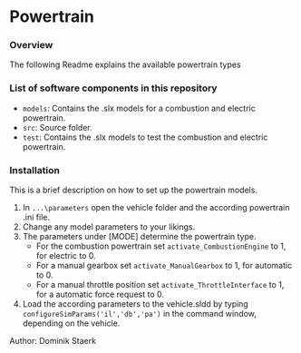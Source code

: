 # Powertrain
### Overview
The following Readme explains the available powertrain types

### List of software components in this repository
* `models`: Contains the .slx models for a combustion and electric powertrain.
* `src`: Source folder.
* `test`: Contains the .slx models to test the combustion and electric powertrain.

### Installation
This is a brief description on how to set up the powertrain models.

1. In `...\parameters` open the vehicle folder and the according powertrain .ini file.
2. Change any model parameters to your likings.
3. The parameters under [MODE] determine the powertrain type.
    * For the combustion powertrain set `activate_CombustionEngine` to 1, for electric to 0.
    * For a manual gearbox set `activate_ManualGearbox` to 1, for automatic to 0.
    * For a manual throttle position set `activate_ThrottleInterface` to 1, for a automatic force request to 0.
4. Load the according parameters to the vehicle.sldd by typing `configureSimParams('il','db','pa')` in the command window, depending on the vehicle.

Author: Dominik Staerk
